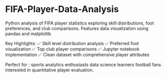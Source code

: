 # FIFA-Player-Data-Analysis

Python analysis of FIFA player statistics exploring skill distributions, foot preferences, and club comparisons. Features data visualization using pandas and matplotlib 

Key Highlights:
✅ Skill level distribution analysis
✅ Preferred foot visualization
✅ Top club player comparisons
✅ Jupyter notebook implementation
✅ Clean dataset with comprehensive player attributes

Perfect for :
sports analytics enthusiasts
data science learners
football fans interested in quantitative player evaluation.
